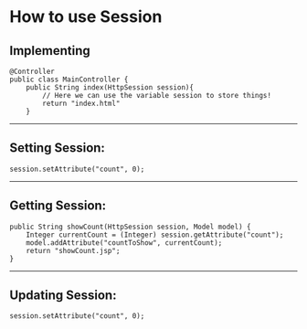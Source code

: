 # How to use Session

## Implementing
```
@Controller
public class MainController {
    public String index(HttpSession session){
        // Here we can use the variable session to store things!
        return "index.html"
    }
```
-------------------------------------------

## Setting Session:
```
session.setAttribute("count", 0);
```

-------------------------------------------

## Getting Session:
```
public String showCount(HttpSession session, Model model) {
    Integer currentCount = (Integer) session.getAttribute("count");
    model.addAttribute("countToShow", currentCount);
    return "showCount.jsp";
}
```

--------------------------------------------

## Updating Session:
```
session.setAttribute("count", 0);
```